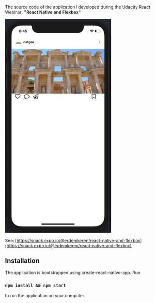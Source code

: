 The source code of the application I developed during the Udacity React Webinar: **"React Native and Flexbox"**

![App screenshot](screenshot.png?raw=true "Screenshot")

See: [https://snack.expo.io/@erdemkeren/react-native-and-flexbox](https://snack.expo.io/@erdemkeren/react-native-and-flexbox)

## Installation

The application is bootstrapped using create-react-native-app. Run 

### `npm install && npm start`

to run the application on your computer.
